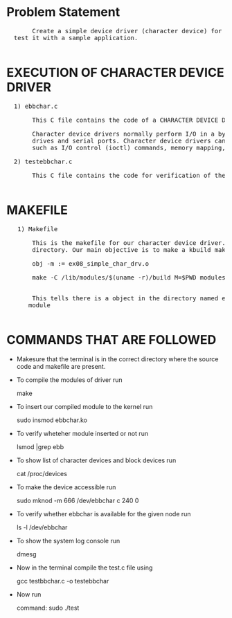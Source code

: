 # Problem Statement
  <pre>
       Create a simple device driver (character device) for the compiled kernel (in Assignment-1) and
  test it with a sample application.
  </pre>
# EXECUTION OF CHARACTER DEVICE DRIVER
  <pre>
  1) ebbchar.c 

       This C file contains the code of a CHARACTER DEVICE DRIVER.

       Character device drivers normally perform I/O in a byte stream. Examples of devices using character drivers include tape 
       drives and serial ports. Character device drivers can also provide additional interfaces not present in block drivers, 
       such as I/O control (ioctl) commands, memory mapping, and device polling.

  2) testebbchar.c

       This C file contains the code for verification of the driver whether it is running or not and also for checking the functionality of the driver.
  </pre>
# MAKEFILE
   <pre>
   1) Makefile

       This is the makefile for our character device driver. This is responsible for building objects, it is our present working 
       directory. Our main objective is to make a kbuild makefile so our makefile code contain a single line command i.e 

       obj -m := ex08_simple_char_drv.o

       make -C /lib/modules/$(uname -r)/build M=$PWD modules


       This tells there is a object in the directory named ebbchar.o and obj-m tells that this object should be built as a 
      module
   </pre>

# COMMANDS THAT ARE FOLLOWED 

* Makesure that the terminal is in the correct directory where the source code and makefile are present.

* To compile the modules of driver run
  
  	make
  
* To insert our compiled module to the kernel run
  
  	sudo insmod ebbchar.ko
  
* To verify wheteher module inserted or not run
  
  	lsmod |grep ebb
  
* To show list of character devices and block devices run
  	
  	cat /proc/devices
  
* To make the device accessible run
  
  	sudo mknod -m 666 /dev/ebbchar c 240 0 
        
* To verify whether ebbchar is available for the given node run
  
   	ls -l /dev/ebbchar
   
* To show the system log console run 
  
  	dmesg
    
* Now in the terminal compile the test.c file using
  
  	gcc testbbchar.c -o testebbchar
   
* Now run
  
	command: sudo ./test
  
